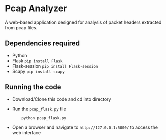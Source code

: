 # Pcap Analyzer

A web-based application designed for analysis of packet headers extracted from pcap files.

## Dependencies required

* Python
* Flask `pip install Flask`
* Flask-session `pip install Flask-session`
* Scapy `pip install scapy`
   
## Running the code

* Download/Clone this code and cd into directory
* Run the `pcap_flask.py` file
    
    ```bash
        python pcap_flask.py
    ```

* Open a browser and navigate to `http://127.0.0.1:5000/` to access the web interface
